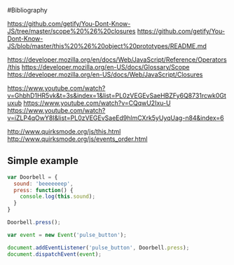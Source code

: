 #Bibliography

https://github.com/getify/You-Dont-Know-JS/tree/master/scope%20%26%20closures
https://github.com/getify/You-Dont-Know-JS/blob/master/this%20%26%20object%20prototypes/README.md

https://developer.mozilla.org/en/docs/Web/JavaScript/Reference/Operators/this
https://developer.mozilla.org/en-US/docs/Glossary/Scope
https://developer.mozilla.org/en-US/docs/Web/JavaScript/Closures

https://www.youtube.com/watch?v=GhbhD1HR5vk&t=3s&index=1&list=PL0zVEGEvSaeHBZFy6Q8731rcwk0Gtuxub
https://www.youtube.com/watch?v=CQqwU2Ixu-U
https://www.youtube.com/watch?v=iZLP4qOwY8I&list=PL0zVEGEvSaeEd9hlmCXrk5yUyqUag-n84&index=6

http://www.quirksmode.org/js/this.html
http://www.quirksmode.org/js/events_order.html

## Simple example

```js
var Doorbell = {
  sound: 'beeeeeeep',
  press: function() {
    console.log(this.sound);
  }
}

Doorbell.press();

var event = new Event('pulse_button');

document.addEventListener('pulse_button', Doorbell.press);
document.dispatchEvent(event);
```